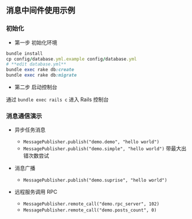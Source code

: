 ## 消息中间件使用示例

### 初始化

* 第一步 初始化环境
```ruby
bundle install
cp config/database.yml.example config/database.yml
# **edit database.yml**
bundle exec rake db:create
bundle exec rake db:migrate
```

* 第二步 启动控制台

通过 `bundle exec rails c` 进入 Rails 控制台

### 消息通信演示

* 异步任务消息

  - `MessagePublisher.publish("demo.demo", "hello world")`
  - `MessagePublisher.publish("demo.simple", "hello world")` 带最大出错次数尝试

* 消息广播

  - `MessagePublisher.publish("demo.suprise", "hello world")`

* 远程服务调用 RPC

  - `MessagePublisher.remote_call("demo.rpc_server", 102)`
  - `MessagePublisher.remote_call("demo.posts_count", 0)`